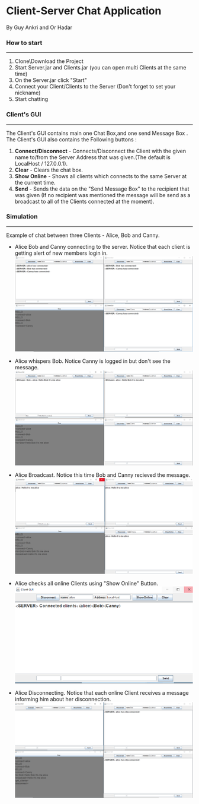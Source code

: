 # Client-Server Chat Application
By Guy Ankri and Or Hadar

### How to start
---
1. Clone\Download the Project
2. Start Server.jar and Clients.jar (you can open multi Clients at the same time)
3. On the Server.jar click "Start"
4. Connect your Client/Clients to the Server (Don't forget to set your nickname)
5. Start chatting

### Client's GUI
---
The Client's GUI contains main one Chat Box,and one send Message Box .
The Client's GUI also contains the Following buttons :

1. **Connect/Disconnect** - Connects/Disconnect the Client with the given name to/from the Server Address that was given.(The default is LocalHost / 127.0.0.1). 
2. **Clear** - Clears the chat box.
3. **Show Online** - Shows all clients which connects to the same Server at the current time.
4. **Send** - Sends the data on the "Send Message Box" to the recipient that was given (If no recipient was mentioned the message will be send as a broadcast to all of the Clients connected at the moment).


### Simulation
---
Example of chat between three Clients - Alice, Bob and Canny.

* Alice Bob and Canny connecting to the server.
Notice that each client is getting alert of new members login in.
![](https://github.com/Sniryefet/Chat/blob/master/Pictures/multi%20client%20connection.PNG)



* Alice whispers Bob.
Notice Canny is logged in but don't see the message.
![](https://github.com/Sniryefet/Chat/blob/master/Pictures/whisper.PNG)



* Alice Broadcast. 
Notice this time Bob and Canny recieved  the message.
![](https://github.com/Sniryefet/Chat/blob/master/Pictures/Broadcast.PNG)



* Alice checks all online Clients using "Show Online" Button.
![](https://github.com/Sniryefet/Chat/blob/master/Pictures/show%20online.PNG)



* Alice Disconnecting.
Notice that each online Client receives a message informing him about her disconnection.
![](https://github.com/Sniryefet/Chat/blob/master/Pictures/Alice%20diconnect.PNG)

